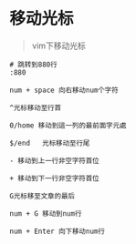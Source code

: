 # 移动光标
> vim下移动光标
>
```shell script
# 跳转到880行
:880 

num + space 向右移动num个字符

^光标移动至行首

0/home 移动到這一列的最前面字元處

$/end   光标移动至行尾

- 移动到上一行非空字符首位

+ 移动到下一行非空字符首位

G光标移至文章的最后

num + G 移动到num行

num + Enter 向下移动num行

```
